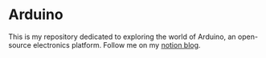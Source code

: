 # Arduino
This is my repository dedicated to exploring the world of Arduino, an open-source electronics platform. Follow me on my [notion blog]([https://www.notion.so/Arduino-Journey-1c17a8dc30324e64a26387dd64261844](https://shining-eagle-964.notion.site/Arduino-Journey-1c17a8dc30324e64a26387dd64261844?pvs=4)https://shining-eagle-964.notion.site/Arduino-Journey-1c17a8dc30324e64a26387dd64261844?pvs=4).  
